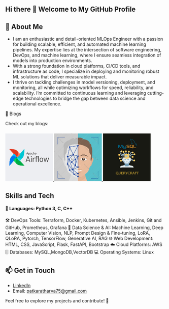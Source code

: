 ## Hi there 👋 Welcome to My GitHub Profile

## 🚀 About Me
- I am an enthusiastic and detail-oriented MLOps Engineer with a passion for building scalable, efficient, and automated machine learning pipelines. My expertise lies at the intersection of software engineering, DevOps, and machine learning, where I ensure seamless integration of models into production environments.
- With a strong foundation in cloud platforms, CI/CD tools, and infrastructure as code, I specialize in deploying and monitoring robust ML solutions that deliver measurable impact.
- I thrive on tackling challenges in model versioning, deployment, and monitoring, all while optimizing workflows for speed, reliability, and scalability. I’m committed to continuous learning and leveraging cutting-edge technologies to bridge the gap between data science and operational excellence.


📝 Blogs

Check out my blogs:

### 
 [<img src="./images/Blog1.png" width="150"> ](https://medium.com/@atharvapatkar/apache-airflow-with-ec2-amazon-linux-67b3692843db) [<img src="./images/infraFace.png" width="150"> ](https://medium.com/@atharvapatkar/infrastructure-automation-with-face-recognizer-ddf0bad53a76)  [<img src="./images/Query.png" width="150">](https://medium.com/@atharvapatkar/unlock-the-power-of-ai-to-transform-your-snowflake-database-queries-into-simple-human-readable-01458db4d79f)
 
## Skills and Tech
 <h4> 🔧 Languages: Python 3, C, C++ </h4>
🛠 DevOps Tools: Terraform, Docker, Kubernetes, Ansible, Jenkins, Git and GitHub, Prometheus, Grafana
🔢 Data Science & AI: Machine Learning, Deep Learning, Computer Vision, NLP, Prompt Design & Fine-tuning, LoRA, QLoRA, Pytorch, TensorFlow, Generative AI, RAG
🌐 Web Development: HTML, CSS, JavaScript, Flask, FastAPI, Bootstrap
☁️ Cloud Platforms: AWS
🗄 Databases: MySQL,MongoDB,VectorDB
💻 Operating Systems: Linux




## 📫 Get in Touch
- [LinkedIn](http://www.linkedin.com/in/atharva--patkar)
- Email: patkaratharva75@gmail.com

Feel free to explore my projects and contribute! 🚀



